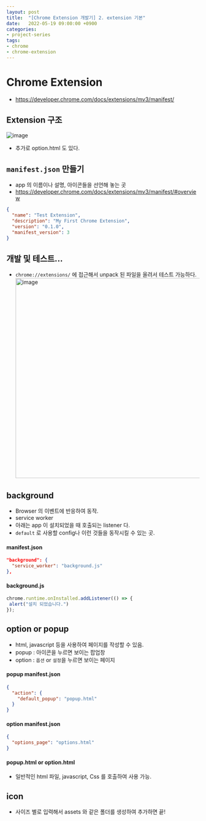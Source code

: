 ```yaml
---
layout: post
title:  "[Chrome Extension 개발기] 2. extension 기본"
date:   2022-05-19 09:00:00 +0900
categories:
- project-series
tags:
- chrome
- chrome-extension
---
```

# Chrome Extension
- https://developer.chrome.com/docs/extensions/mv3/manifest/


## Extension 구조
![image](https://user-images.githubusercontent.com/13219787/168610790-10114ad8-0e36-47a0-a7bb-a25d21f0beeb.png)

- 추가로 option.html 도 있다.

## `manifest.json` 만들기
- app 의 이름이나 설명, 아이콘들을 선언해 놓는 곳
- https://developer.chrome.com/docs/extensions/mv3/manifest/#overview

```json
{
  "name": "Test Extension",
  "description": "My First Chrome Extension",
  "version": "0.1.0",
  "manifest_version": 3
}
```

## 개발 및 테스트...
- `chrome://extensions/` 에 접근해서 unpack 된 파일을 올려서 테스트 가능하다.
  <img width="522" alt="image" src="https://user-images.githubusercontent.com/13219787/168611207-e58db7aa-422a-4395-b4d2-466799fc604b.png">


## background
- Browser 의 이벤트에 반응하여 동작.
- service worker
- 아래는 app 이 설치되었을 때 호출되는 listener 다.
- `default` 로 사용할 config나 이런 것들을 동작시킬 수 있는 곳.

#### manifest.json
```json
"background": {
  "service_worker": "background.js"
},
```

#### background.js
```javascript
chrome.runtime.onInstalled.addListener(() => {
 alert("설치 되었습니다.")
});
```

## option or popup
- html, javascript 등을 사용하여 페이지를 작성할 수 있음.
- popup : 아이콘을 누르면 보이는 팝업창
- option : `옵션` or `설정`을 누르면 보이는 페이지

#### popup manifest.json
```json
{
  "action": {
    "default_popup": "popup.html"
  }
}
```

#### option manifest.json
```json
{
  "options_page": "options.html"
}
```

#### popup.html or option.html
- 일반적인 html 파일, javascript, Css 를 호출하여 사용 가능.

## icon
- 사이즈 별로 입력해서 assets 와 같은 폴더를 생성하여 추가하면 끝!